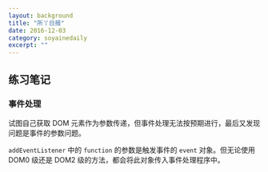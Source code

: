 ```yaml
---
layout: background
title: "所丫日报" 
date: 2016-12-03 
category: soyainedaily 
excerpt: ""
---
```


## 练习笔记

### 事件处理

试图自己获取 DOM 元素作为参数传递，但事件处理无法按预期进行，最后又发现问题是事件的参数问题。

`addEventListener` 中的 `function` 的参数是触发事件的 `event` 对象。但无论使用 DOM0 级还是 DOM2 级的方法，都会将此对象传入事件处理程序中。